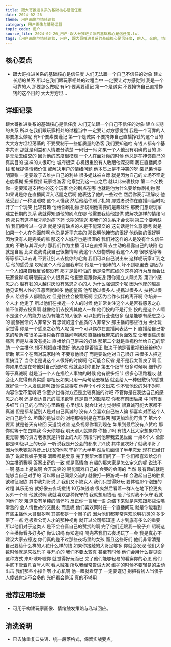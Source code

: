```yaml
---
title: 跟大哥推进关系的基础核心是信任度
date: 2024-02-26
theme: 用户画像与情绪运营
category: 用户画像与情绪运营
topic_code: 用户
source_file: 2024-02-26_用户-跟大哥推进关系的基础核心是信任度.txt
tags: [用户画像与情绪运营, 用户, 跟大哥推进关系的基础核心是信任度, 的人, 交的, 情绪问题, 关系, 直播给自己带]
---
```


## 核心要点
- 跟大哥推进关系的基础核心是信任度 人们无法跟一个自己不信任的对象 建立长期的关系 所以在我们跟玩家相处的过程当中 一定要让对方感觉到 我是一个可靠的人 那要怎么做呢 有5个要素要谨记 第一个是诚实 不要掩饰自己直播挣钱的这个目的 大大方方坦…

## 详细记录

跟大哥推进关系的基础核心是信任度 人们无法跟一个自己不信任的对象 建立长期的关系 所以在我们跟玩家相处的过程当中 一定要让对方感觉到 我是一个可靠的人 那要怎么做呢 有5个要素要谨记 第一个是诚实 不要掩饰自己直播挣钱的这个目的 大大方方坦坦荡荡的 不要受制于一些低质量的游客 我们要知道哈 有钱人都有个基本共识 那就是利益和人情要分清楚 一码归一码 如果一个人他没有明确的目的 那是无法去结交的 因为他的态度很模糊 一个人在面对你的时候 他总是在掩饰自己的真实目的 这样的人很可怕 城府很深 心机很重没有人敢跟他深交啊 我在直播间挣钱 和我提供情绪价值 或解决用户的情绪问题 他本质上是不冲突的呀 亲兄弟也要明算账 一定要敢于去维护自己的利益 很多姐妹被白嫖 就是因为自己的立场不坚定 态度模糊 扭扭捏捏 玩家或游客 他察觉到这一点之后 就以此来裹挟你 第二个交换 你一定要知道支持你的这个玩家 他的刷点在哪 也就是他为什么要给你刷礼物 那 如果说是你在直播间深入话题之后啊 他表达了他的一些过往 然后你表示理解哎 他感受到了一种温暖哎 这个人懂我 然后他给你刷了礼物 那或者说你在直播间当时呃 开了一个玩笑 比较有趣 他给你刷礼物 那说明他需要的是趣味性 那我们想跟玩家建立长期的关系 我就得知道他的刷点在哪 他需要我给他提供 或解决怎样的情绪问题 那只有这样我才能对症下药 长期的输送 那我们的关系才会长期 第三个要素缺陷 我们都听过一句话 就是没有缺点的人是不能深交的 这句话是什么意思呢 就是如果一个人在你面前啊 他总是近乎完美的 那说明他掩饰的很好 他伪装的很好啊 因为没有人是完美的嘛 那这个人城府也是很深的 我们对这样的人是没有什么信任度的 不敢与其深交的 那我们作为主播 可以在直播间 去主动的暴露自己的缺陷 也就是自黑 比如说我说我自己很懒惰啊 我这个人很物质啊 我这个人嗯 很敏感等等等等都可以去说 不要让别人去挑你的毛病 我们可以自己说出来 这样呢玩家听到之后 他的感受是 哎呦这个人他会自我审视 他是一个很棒的人 坏不到哪里去 那因为一个人如果自我反省都没有 那才是最可怕的 他是没有底线的 这样的行为反而会让玩家觉得 哎呀眼前这个人很真实 他更愿意跟你亲近 跟你建立人际关系 第四个感恩之心 越有钱的人越讨厌没有感恩之心的人 为什么强调这个呢 因为他爬的越高 他见识到人性的丑恶面就越多 他能量高 他帮助过很多人 提携过很多人 扶持过很多人 给很多人都赋能过 但是往往会被背叛啊 会因为合作伙伴的离开啊 你培养一个人才 他走了 所以他们在接近一个人的时候 他非常关注这个人是否有感恩之心 值不值得去投资啊 就像他们去投资其他人一样 他们投的不是行业 投的是这个人啊 不是这个人的能力 因为有能力的人很多 可以投的行业也很多 但是能够有感恩之心的 能够回馈的人非常少 有忠诚的这个品质的人非常少 那主播的哪些行为 会让玩家觉得 你是一个感恩之心的人呢 第一个可以偶尔在直播间表达一下 直播给自己带来的帮助 哎很多主播只会在直播间啊抱怨 直播给我带来的负面效应 让我很焦虑很痛苦 但是从来没有提过 直播给自己带来的好处 那第二个就是重视粉丝给自己的帮助 一个主播他 想不想把直播做好 他态度是否端正 取决于他是否重视粉丝给他的帮助 第三个在面对玩家时哈 不要夸他很好 而是要说他对自己很好 来很多人把这里搞混了 当你老是说这个人很好的时候啊 他可能会反省 是不是我太善良了啊 但你如果总是在夸他对自己很好哎 他就会对你更好 第五个细节 很多时候啊 细节约等于真诚啊 就是当一个人在描绘人事物的时候 他有很多细节 很多心理路程哎 就会让人觉得有真实感 那相反如果只用一两句话去概括 就会给人一种很敷衍的感觉 就好像一个人发信息啊 跟你说些事哎 他弄个小作文出来 你不管他说的对不对吧 内容你爱不爱听吧 你至少觉得对方还是比较真诚的对吧 不管你是在表达自己的感恩之心啊 还是表达自己的需求欲望 还是自己的缺陷哎 你都有前因后果 中间有很多细节 自己的心里的心里路程 心里想法 就会让对方觉得哎 很真诚可能大家都不真诚 但是都希望别人是对自己真诚的 没有人会喜欢自己被人骗 都喜欢对面这个人对自己是什么 坦荡的是诚实的 对吧那特别是在互联网 那更加难能可贵了 第六个要素 就是苍天有轮回 天道饶过谁 这条视频你看到现在 如果到最后没有点赞哈 那你就等于在白嫖我 今天你嫖我 明天别人就嫖你 你捂了吗 有钱人比大家想象中的更无聊 我的资方老板就是抖音上的大哥 前段时间他带我去见世面 一桌8个人 全部都是60级以上的玩家 一听说我是开公会的都来了兴致 其中这次好了就我平哥了 因为他老婆就抖音上认识的他呢 守护了大半年 然后见面谈了半年恋爱 现在已经订婚了 说起我嫂子我哥 满眼都是爱意 完了我帮大家们问了一下 你们都喜欢给怎样的主播消费啊 答案出奇的一致 就是高情商 有趣的那大家是怎么定义的呢 说法不一啊 基本上是说啊 会开玩笑的 啊能调戏自己的 会哭的会闹的 当然 最有趣的就是能够当自己对手的 可以跟自己同频交流的 就像打一把游戏一样 会激起自己的胜负欲和征服欲 其中我刘哥说了 我们又不缺女人 我们只觉得好玩 要体验那个泡妞的过程 其乐无穷 就好像去夜场撒钱 10万块钱啥 很爽然后看着一群人在地下捡更爽 另外一个哥 他就说啊 我就喜欢那种保守的 我就想用钱砸 砸了他对我不保守 我就问他们呀 难道没有单纯的情怀吗 反正你一言我一语 总结下来就是喜欢跟那些油嘴滑舌的 会人情世故的交朋友 而且呢 他们喜欢同时在一个直播间玩 就是你能看到有些主播他大哥很多啊 其实都是一个圈子的 因为他们都非常喜欢聪明机灵的 多少带了一点 老板看公司人才的那种视角 就开过公司都知道 人才到底有多么的重要 所以他们对于这类人 是不会吝啬自己的赞赏的啊 完了他们还跟我一股子介 绍啊这个主播你看多好多好 你认识吗 你知道吗 喝完茶我们去夜场玩了一会 我是真心不建议大家去擦边 你们真的差不过那些夜场里的女孩 而且这些哥们 他们非常清楚 自己要给什么样的人花什么样的钱 如果你接触的大哥足够多 你就会发现 他们大多数时候就是来找乐子 寻开心的 我们不要太较真 甚至有时候 他们会用什么提见面这种方式 来吓唬吓唬你 就觉得好玩而已 完了他们能够轻易的看穿你的心思 他们手底下管着几百号人呢 看人贼准 所以我经常告诫大家 维护的时候不要轻易的主动出击 我们那些小操作啊 小心机啊 他一眼就看穿了 一定要谨记 别把有钱人当傻子 人傻钱肯定不会多的 光好看会整活 真的不够用

## 推荐应用场景
- 可用于构建玩家画像、情绪触发策略与私域回应。

## 清洗说明
- 已去除重复口头语、统一段落格式，保留实战要点。